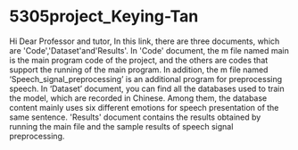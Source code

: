 # 5305project_Keying-Tan
Hi Dear Professor and tutor,
In this link, there are three documents, which are 'Code','Dataset'and'Results'.
In 'Code' document, the m file named main is the main program code of the project, and the others are codes that support the running of the main program. In addition, the m file named ‘Speech_signal_preprocessing’ is an additional program for preprocessing speech.
In ‘Dataset’ document, you can find all the databases used to train the model, which are recorded in Chinese. Among them, the database content mainly uses six different emotions for speech presentation of the same sentence.
'Results' document contains the results obtained by running the main file and the sample results of speech signal preprocessing.
